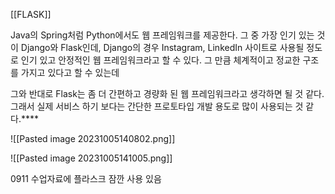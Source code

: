 [[FLASK]]


Java의 Spring처럼 Python에서도 웹 프레임워크를 제공한다. 
그 중 가장 인기 있는 것이 Django와 Flask인데, 
Django의 경우 Instagram, LinkedIn 사이트로 사용될 정도로 인기 있고 안정적인 웹 프레임워크라고 할 수 있다. 
그 만큼 체계적이고 정교한 구조를 가지고 있다고 할 수 있는데 

그와 반대로 Flask는 좀 더 간편하고 경량화 된 웹 프레임워크라고 생각하면 될 것 같다. 
그래서 실제 서비스 하기 보다는 간단한 프로토타입 개발 용도로 많이 사용되는 것 같다.****




![[Pasted image 20231005140802.png]]


![[Pasted image 20231005141005.png]]



0911 수업자료에 플라스크 잠깐 사용 있음
